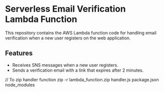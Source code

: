 # Serverless Email Verification Lambda Function

This repository contains the AWS Lambda function code for handling email verification when a new user registers on the web application.

## **Features**

- Receives SNS messages when a new user registers.
- Sends a verification email with a link that expires after 2 minutes.

// To zip handler function
zip -r lambda_function.zip handler.js package.json node_modules